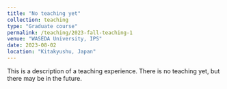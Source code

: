 ```yaml
---
title: "No teaching yet"
collection: teaching
type: "Graduate course"
permalink: /teaching/2023-fall-teaching-1
venue: "WASEDA University, IPS"
date: 2023-08-02
location: "Kitakyushu, Japan"
---
```


This is a description of a teaching experience. There is no teaching yet, but there may be in the future.

